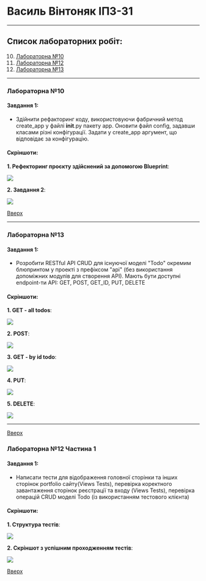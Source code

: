 # Василь Вінтоняк ІПЗ-31
<a id="anchor"></a>

---

## Список лабораторних робіт:
10. [Лабораторна №10](#lab10) 
12. [Лабораторна №12](#lab12-1) 
13. [Лабораторна №13](#lab13) 

---

<a id="lab10"></a>

### Лабораторна №10

#### Завдання 1:
+ Здійнити рефакторинг коду, використовуючи фабричний метод create_app  у файлі  __init__.py пакету app. Оновити файл соnfig, задавши класами різні конфігурації. Задати у  create_app  аргумент, що відповідає за конфігурацію.

#### Скріншоти:

__1. Рефекторинг проєкту здійснений за допомогою Blueprint__:

![](lab10/refactoring_project.png)

__2. Завдання 2__:

![](lab10/config_screen.png)

[Вверх](#anchor)

---

<a id="lab13"></a>

### Лабораторна №13
#### Завдання 1:
+ Розробити RESTful API CRUD для існуючої моделі "Todo" окремим блюпринтом  у проекті з префіксом "api" (без використання допоміжних модулів для створення API). Мають бути доступні еndpoint-ти API: GET, POST, GET_ID, PUT, DELETE

#### Скріншоти:

__1. GET - all todos__:

![](Lab13/get_all_todos.png)

__2. POST__:

![](Lab13/post_todo.png)

__3. GET - by id todo__:

![](Lab13/get_by_id_todo.png)

__4. PUT__:

![](Lab13/put_todo.png)

__5. DELETE__:

![](Lab13/delete_todo.png)

---

[Вверх](#anchor)

<a id="lab12-1"></a>

### Лабораторна №12 Частина 1

#### Завдання 1:
+ Написати тести для відображення головної сторінки та інших сторінок portfolio сайту(Views Tests), перевірка коректного завантаження сторінок реєстрації та входу (Views Tests), перевірка операцій СRUD моделі Todo (із використанням тестового клієнта)

#### Скріншоти:

__1. Структура тестів__:

![](lab12/test_struckt.png)

__2. Скріншот з успішним проходженням тестів__:

![](lab12/test_completed.png)

[Вверх](#anchor)

